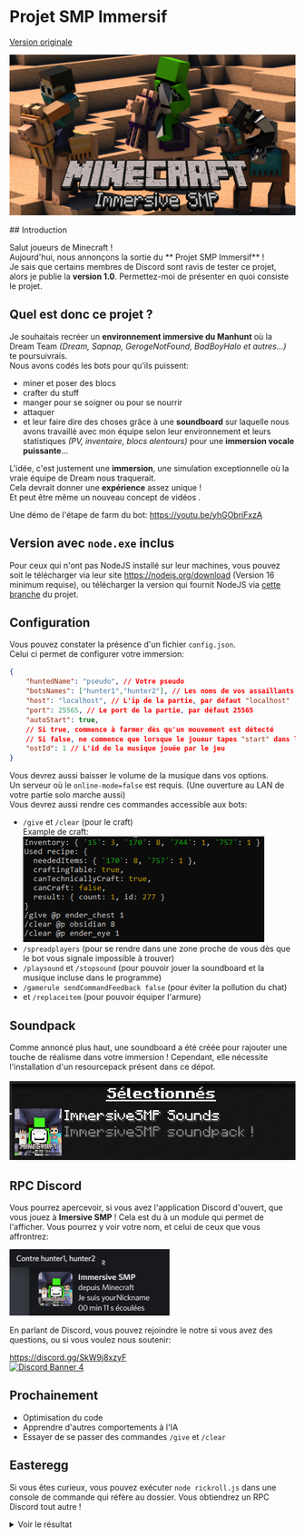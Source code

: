 # **Projet SMP Immersif**


[Version originale](./README.md)


![La bannière du projet](./banner.png "Bannière du projet")

## Introduction

Salut joueurs de Minecraft !<br>
Aujourd'hui, nous annonçons la sortie du ** Projet SMP Immersif** !<br>
Je sais que certains membres de Discord sont ravis de tester ce projet, alors je publie la **version 1.0**.
Permettez-moi de présenter en quoi consiste le projet.

## Quel est donc ce projet ?

Je souhaitais recréer un **environnement immersive du Manhunt** où la Dream Team *(Dream, Sapnap, GerogeNotFound, BadBoyHalo et autres...)* te poursuivrais.<br>
Nous avons codés les bots pour qu'ils puissent:
- miner et poser des blocs
- crafter du stuff
- manger pour se soigner ou pour se nourrir
- attaquer
- et  leur faire dire des choses grâce à une **soundboard** sur laquelle nous avons travaillé avec mon équipe selon leur environnement et leurs statistiques *(PV, inventaire, blocs alentours)* pour une __**immersion vocale puissante**__...<br>

L'idée, c'est justement une **immersion**, une simulation exceptionnelle où la vraie équipe de Dream nous traquerait.<br>
Cela devrait donner  une **expérience** assez unique !<br>
Et peut être même un nouveau concept de vidéos .<br>

Une démo de l'étape de farm du bot: https://youtu.be/yhGObriFxzA

## Version avec `node.exe` inclus

Pour ceux qui n'ont pas NodeJS installé sur leur machines, vous pouvez soit le télécharger via leur site https://nodejs.org/download (Version 16 minimum requise), ou télécharger la version qui fournit NodeJS via [cette branche](https://github.com/fox3000foxy/ImmersiveManhunt/tree/with-node) du projet.

## Configuration

Vous pouvez constater la présence d'un fichier `config.json`.<br>
Celui ci permet de configurer votre immersion:
```json
{
	"huntedName": "pseudo", // Votre pseudo
	"botsNames": ["hunter1","hunter2"], // Les noms de vos assaillants
	"host": "localhost", // L'ip de la partie, par défaut "localhost"
	"port": 25565, // Le port de la partie, par défaut 25565
	"autoStart": true,
    // Si true, commence à farmer dès qu'un mouvement est détecté
    // Si false, ne commence que lorsque le joueur tapes "start" dans le chat
	"ostId": 1 // L'id de la musique jouée par le jeu
}
```

Vous devrez aussi baisser le volume de la musique dans vos options.<br>
Un serveur où le `online-mode=false` est requis. (Une ouverture au LAN de votre partie solo marche aussi)<br>
Vous devrez aussi rendre ces commandes accessible aux bots:
- `/give` et `/clear` (pour le craft)<br>
Example de craft: <br>![Example de craft](./assets/craft.png "Example de craft")
- `/spreadplayers` (pour se rendre dans une zone proche de vous dès que le bot vous signale impossible à trouver)
- `/playsound` et `/stopsound` (pour pouvoir jouer la soundboard et la musique incluse dans le programme)
- `/gamerule sendCommandFeedback false` (pour éviter la pollution du chat)
- et `/replaceitem` (pour pouvoir équiper l'armure)

## Soundpack
Comme annoncé plus haut, une soundboard a été créée pour rajouter une touche de réalisme dans votre immersion ! Cependant, elle nécessite l'installation d'un resourcepack présent dans ce dépot.<br><br>
![Le pack est sélectionné](./assets/packSelected.png "Le pack est sélectionné")

## RPC Discord

Vous pourrez apercevoir, si vous avez l'application Discord d'ouvert, que vous jouez à **Imersive SMP** ! Cela est du à un module qui permet de l'afficher. Vous pourrez y voir votre nom, et celui de ceux que vous affrontrez: <br>

![Example de RPC](./assets/rpcPlus.png "Le pack est sélectionné")

En parlant de Discord, vous pouvez rejoindre le notre si vous avez des questions, ou si vous voulez nous soutenir:<br>

https://discord.gg/SkW9j8xzyF<br>
<a href="https://discord.gg/SkW9j8xzyF">![Discord Banner 4](https://discordapp.com/api/guilds/901576410374758420/widget.png?style=banner1)</a>

## Prochainement

- Optimisation du code
- Apprendre d'autres comportements à l'IA
- Essayer de se passer des commandes `/give` et `/clear`

## Easteregg

Si vous êtes curieux, vous pouvez exécuter `node rickroll.js` dans une console de commande qui réfère au dossier.
Vous obtiendrez un RPC Discord tout autre !
<details>
  <summary>Voir le résultat</summary>

  ![Never gonna give you up !](./assets/rickroll.png "Never gonna give you up !")
</details>

